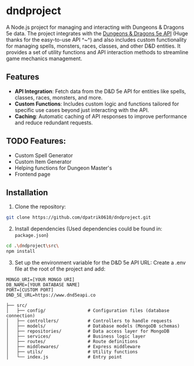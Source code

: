 # dndproject

A Node.js project for managing and interacting with Dungeons & Dragons 5e data. The project integrates with the [Dungeons & Dragons 5e API](https://www.dnd5eapi.co/) (Huge thanks for the easy-to-use API ^~^) and also includes custom functionality for managing spells, monsters, races, classes, and other D&D entities. It provides a set of utility functions and API interaction methods to streamline game mechanics management.

## Features
- **API Integration**: Fetch data from the D&D 5e API for entities like spells, classes, races, monsters, and more.
- **Custom Functions**: Includes custom logic and functions tailored for specific use cases beyond just interacting with the API.
- **Caching**: Automatic caching of API responses to improve performance and reduce redundant requests.

## TODO Features:
- Custom Spell Generator
- Custom Item Generator
- Helping functions for Dungeon Master's
- Frontend page

## Installation
1. Clone the repository: 
```bash
git clone https://github.com/dpatrik0610/dndproject.git
```
2. Install dependencies (Used dependencies could be found in: ``package.json``)
```bash
cd .\dndproject\src\
npm install
```
3. Set up the environment variable for the D&D 5e API URL:
    Create a .env file at the root of the project and add:
```plaintext
MONGO_URI=[YOUR MONGO URI]
DB_NAME=[YOUR DATABASE NAME]
PORT=[CUSTOM PORT]
DND_5E_URL=https://www.dnd5eapi.co
```

```plaintext
├── src/
│   ├── config/                # Configuration files (database connection)
│   ├── controllers/           # Controllers to handle requests
│   ├── models/                # Database models (MongoDB schemas)
│   ├── repositories/          # Data access layer for MongoDB
│   ├── services/              # Business logic layer
│   ├── routes/                # Route definitions
│   ├── middlewares/           # Express middleware
│   ├── utils/                 # Utility functions
│   └── index.js               # Entry point
```

